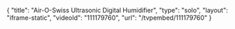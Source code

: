 {
    "title": "Air-O-Swiss Ultrasonic Digital Humidifier",
    "type": "solo",
    "layout": "iframe-static",
    "videoId": "111179760",
    "url": "\/tvpembed\/111179760"
}